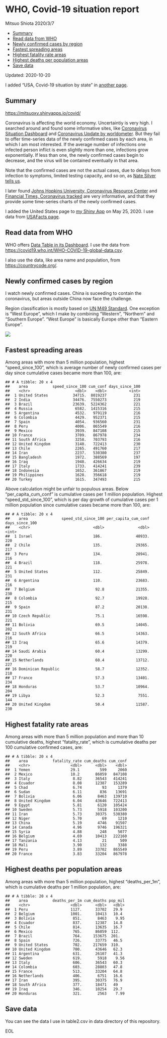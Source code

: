 WHO, Covid-19 situation report
================
Mitsuo Shiota
2020/3/7

  - [Summary](#summary)
  - [Read data from WHO](#read-data-from-who)
  - [Newly confirmed cases by region](#newly-confirmed-cases-by-region)
  - [Fastest spreading areas](#fastest-spreading-areas)
  - [Highest fatality rate areas](#highest-fatality-rate-areas)
  - [Highest deaths per population
    areas](#highest-deaths-per-population-areas)
  - [Save data](#save-data)

Updated: 2020-10-20

I added “USA, Covid-19 situation by state” in [another page](USA.md).

## Summary

<https://mitsuoxv.shinyapps.io/covid/>

Coronavirus is affecting the world economy. Uncertaintiy is very high. I
searched around and found some informative sites, like [Coronavirus
Situation
Dashboard](https://who.maps.arcgis.com/apps/opsdashboard/index.html#/c88e37cfc43b4ed3baf977d77e4a0667)
and [Coronavirus Update by
worldometer](https://www.worldometers.info/coronavirus/). But they fail
to offer time-series data of the newly confirmed cases by each area, in
which I am most interested. If the average number of infections one
infected person inflict is even slightly more than one, infections grow
exponentially. If less than one, the newly confirmed cases begin to
decrease, and the virus will be contained eventually in that area.

Note that the confirmed cases are not the actual cases, due to delays
from infection to symptoms, limited testing capacity, and so on, as
[Nate Silver tells
us](https://fivethirtyeight.com/features/coronavirus-case-counts-are-meaningless/).

I later found [Johns Hopkins University, Coronavirus Resource
Center](https://coronavirus.jhu.edu/) and [Financial Times, Coronavirus
tracked](https://www.ft.com/content/a26fbf7e-48f8-11ea-aeb3-955839e06441)
are very informative, and that they provide some time-series charts of
the newly confirmed cases.

I added the United States page to [my Shiny
App](https://mitsuoxv.shinyapps.io/covid/) on May 25, 2020. I use data
from [USAFacts
page](https://usafacts.org/visualizations/coronavirus-covid-19-spread-map/).

## Read data from WHO

WHO offers [Data Table in its Dashboard](https://covid19.who.int/table).
I use the data from
<https://covid19.who.int/WHO-COVID-19-global-data.csv>.

I also use the data, like area name and population, from
<https://countrycode.org/>.

## Newly confirmed cases by region

I watch newly confirmed cases. China is suceeding to contain the
coronavirus, but areas outside China now face the challenge.

Region classification is mostly based on [UN M49
Standard](https://unstats.un.org/unsd/methodology/m49/). One exception
is “West Europe”, which I make by combining “Western”, “Northern” and
“Southern Europe”. “West Europe” is basically Europe other than
“Eastern Europe”.

![](README_files/figure-gfm/chart-1.png)<!-- -->

## Fastest spreading areas

Among areas with more than 5 million population, highest
“speed\_since\_100”, which is average number of newly confirmed cases
per day since cumulative cases became more than 100, are:

    ## # A tibble: 20 x 4
    ##    area           speed_since_100 cum_conf days_since_100
    ##    <chr>                    <dbl>    <dbl>          <int>
    ##  1 United States           34715.  8019237            231
    ##  2 India                   34476.  7550273            219
    ##  3 Brazil                  23639.  5224362            221
    ##  4 Russia                   6582.  1415316            215
    ##  5 Argentina                4532.   979119            216
    ##  6 Colombia                 4429.   952371            215
    ##  7 Spain                    4054.   936560            231
    ##  8 Peru                     4006.   865549            216
    ##  9 Mexico                   3939.   847108            215
    ## 10 France                   3709.   867978            234
    ## 11 South Africa             3258.   703793            216
    ## 12 United Kingdom           3140.   722413            230
    ## 13 Chile                    2265.   491760            217
    ## 14 Iran                     2237.   530380            237
    ## 15 Bangladesh               1972.   388569            197
    ## 16 Iraq                     1948.   426634            219
    ## 17 Italy                    1733.   414241            239
    ## 18 Indonesia                1652.   361867            219
    ## 19 Philippines              1628.   356618            219
    ## 20 Turkey                   1615.   347493            215

Above calculation might be unfair to populous areas. Below
“per\_capita\_cum\_conf” is cumulative cases per 1 million population.
Highest “speed\_std\_since\_100”, which is per day growth of cumulative
cases per 1 million population since cumulative cases became more than
100, are:

    ## # A tibble: 20 x 4
    ##    area               speed_std_since_100 per_capita_cum_conf days_since_100
    ##    <chr>                            <dbl>               <dbl>          <int>
    ##  1 Israel                           186.               40933.            220
    ##  2 Chile                            135.               29365.            217
    ##  3 Peru                             134.               28941.            216
    ##  4 Brazil                           118.               25978.            221
    ##  5 United States                    112.               25849.            231
    ##  6 Argentina                        110.               23683.            216
    ##  7 Belgium                           92.8              21355.            230
    ##  8 Colombia                          92.7              19928.            215
    ##  9 Spain                             87.2              20138.            231
    ## 10 Czech Republic                    75.1              16598.            221
    ## 11 Bolivia                           69.5              14045.            202
    ## 12 South Africa                      66.5              14363.            216
    ## 13 Iraq                              65.6              14379.            219
    ## 14 Saudi Arabia                      60.4              13299.            220
    ## 15 Netherlands                       60.4              13712.            227
    ## 16 Dominican Republic                58.7              12352.            210
    ## 17 France                            57.3              13401.            234
    ## 18 Honduras                          53.7              10964.            204
    ## 19 Libya                             52.3               7551.            144
    ## 20 United Kingdom                    50.4              11587.            230

## Highest fatality rate areas

Among areas with more than 5 million population and more than 10
cumulative deaths, highest “fatality\_rate”, which is cumulative deaths
per 100 cumulative confirmed cases, are:

    ## # A tibble: 20 x 4
    ##    area           fatality_rate cum_deaths cum_conf
    ##    <chr>                  <dbl>      <dbl>    <dbl>
    ##  1 Yemen                  29.1         599     2060
    ##  2 Mexico                 10.2       86059   847108
    ##  3 Italy                   8.82      36543   414241
    ##  4 Ecuador                 8.08      12387   153289
    ##  5 Chad                    6.74         93     1379
    ##  6 Sudan                   6.11        836    13691
    ##  7 Bolivia                 6.06       8463   139710
    ##  8 United Kingdom          6.04      43646   722413
    ##  9 Egypt                   5.81       6120   105424
    ## 10 Sweden                  5.73       5918   103200
    ## 11 Iran                    5.73      30375   530380
    ## 12 Niger                   5.70         69     1210
    ## 13 China                   5.19       4746    91507
    ## 14 Canada                  4.96       9746   196321
    ## 15 Syria                   4.88        248     5077
    ## 16 Belgium                 4.69      10413   222160
    ## 17 Tanzania                4.13         21      509
    ## 18 Mali                    3.90        132     3388
    ## 19 Peru                    3.89      33702   865549
    ## 20 France                  3.83      33204   867978

## Highest deaths per population areas

Among areas with more than 5 million population, highest
“deaths\_per\_1m”, which is cumulative deaths per 1 million
population, are:

    ## # A tibble: 20 x 4
    ##    area           deaths_per_1m cum_deaths pop_mil
    ##    <chr>                  <dbl>      <dbl>   <dbl>
    ##  1 Peru                   1127.      33702   29.9 
    ##  2 Belgium                1001.      10413   10.4 
    ##  3 Bolivia                 851.       8463    9.95
    ##  4 Ecuador                 837.      12387   14.8 
    ##  5 Chile                   814.      13635   16.7 
    ##  6 Mexico                  765.      86059  112.  
    ##  7 Brazil                  764.     153675  201.  
    ##  8 Spain                   726.      33775   46.5 
    ##  9 United States           702.     217659  310.  
    ## 10 United Kingdom          700.      43646   62.3 
    ## 11 Argentina               631.      26107   41.3 
    ## 12 Sweden                  619.       5918    9.56
    ## 13 Italy                   606.      36543   60.3 
    ## 14 Colombia                603.      28803   47.8 
    ## 15 France                  513.      33204   64.8 
    ## 16 Netherlands             406.       6751   16.6 
    ## 17 Iran                    395.      30375   76.9 
    ## 18 South Africa            377.      18471   49   
    ## 19 Iraq                    346.      10254   29.7 
    ## 20 Honduras                321.       2563    7.99

## Save data

You can see the data I use in table2.csv in data directory of this
repository.

EOL

